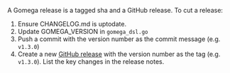 A Gomega release is a tagged sha and a GitHub release.  To cut a release:

1. Ensure CHANGELOG.md is uptodate.
2. Update GOMEGA_VERSION in `gomega_dsl.go`
3. Push a commit with the version number as the commit message (e.g. `v1.3.0`)
4. Create a new [GitHub release](https://help.github.com/articles/creating-releases/) with the version number as the tag  (e.g. `v1.3.0`).  List the key changes in the release notes.